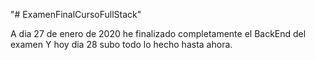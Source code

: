 "# ExamenFinalCursoFullStack" 

A dia 27 de enero de 2020 he finalizado completamente el BackEnd del examen
Y hoy dia 28 subo todo lo hecho hasta ahora.

